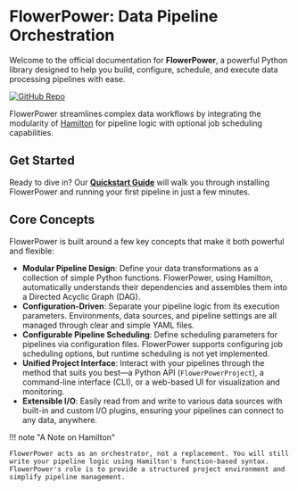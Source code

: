 # FlowerPower: Data Pipeline Orchestration

Welcome to the official documentation for **FlowerPower**, a powerful Python library designed to help you build, configure, schedule, and execute data processing pipelines with ease.

[
  ![GitHub Repo](https://img.shields.io/badge/GitHub-Repository-blue?logo=github)
](https://github.com/legout/flowerpower)

FlowerPower streamlines complex data workflows by integrating the modularity of [Hamilton](https://hamilton.dagworks.io/) for pipeline logic with optional job scheduling capabilities.

## Get Started

Ready to dive in? Our **[Quickstart Guide](quickstart.md)** will walk you through installing FlowerPower and running your first pipeline in just a few minutes.

## Core Concepts

FlowerPower is built around a few key concepts that make it both powerful and flexible:

*   **Modular Pipeline Design**: Define your data transformations as a collection of simple Python functions. FlowerPower, using Hamilton, automatically understands their dependencies and assembles them into a Directed Acyclic Graph (DAG).
*   **Configuration-Driven**: Separate your pipeline logic from its execution parameters. Environments, data sources, and pipeline settings are all managed through clear and simple YAML files.
*   **Configurable Pipeline Scheduling**: Define scheduling parameters for pipelines via configuration files. FlowerPower supports configuring job scheduling options, but runtime scheduling is not yet implemented.
*   **Unified Project Interface**: Interact with your pipelines through the method that suits you best—a Python API (`FlowerPowerProject`), a command-line interface (CLI), or a web-based UI for visualization and monitoring.
*   **Extensible I/O**: Easily read from and write to various data sources with built-in and custom I/O plugins, ensuring your pipelines can connect to any data, anywhere.

!!! note "A Note on Hamilton"

    FlowerPower acts as an orchestrator, not a replacement. You will still write your pipeline logic using Hamilton's function-based syntax. FlowerPower's role is to provide a structured project environment and simplify pipeline management.